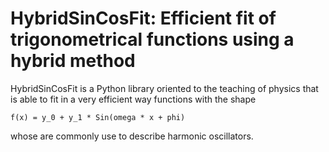 # HybridSinCosFit: Efficient fit of trigonometrical functions using a hybrid method

HybridSinCosFit is a Python library oriented to the teaching of physics that is able 
to fit in a very efficient way functions with the shape

`
f(x) = y_0 + y_1 * Sin(omega * x + phi)
`

whose are commonly use to describe harmonic oscillators.

